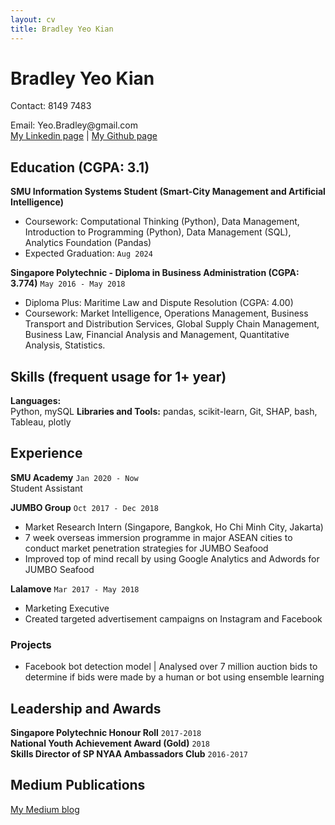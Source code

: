```yaml
---
layout: cv
title: Bradley Yeo Kian
---
```

# Bradley Yeo Kian

Contact: 8149 7483
  </div>
Email: Yeo.Bradley@gmail.com
<div id="webaddress">
<a href=https://www.linkedin.com/in/bradleyyeokian>My Linkedin page</a>
| <a href="https://github.com/BradleyYeo">My Github page</a>
</div>

## Education (CGPA: 3.1)
**SMU Information Systems Student (Smart-City Management and Artificial Intelligence)**
- Coursework: Computational Thinking (Python),  Data Management,  
Introduction to Programming (Python), Data Management (SQL), Analytics Foundation (Pandas)
- Expected Graduation: `Aug 2024`
  </div>

**Singapore Polytechnic - Diploma in Business Administration (CGPA: 3.774)**
`May 2016 - May 2018`<br>
- Diploma Plus: Maritime Law and Dispute Resolution (CGPA: 4.00)
- Coursework:  Market Intelligence, Operations Management, Business Transport and Distribution Services, Global Supply Chain Management, Business Law, Financial Analysis and Management, Quantitative Analysis, Statistics.

## Skills (frequent usage for 1+ year)
**Languages:**  
Python, mySQL
**Libraries and Tools:**
pandas, scikit-learn, Git, SHAP, bash, Tableau, plotly

## Experience
**SMU Academy**
`Jan 2020 - Now`<br>
Student Assistant 

**JUMBO Group**
`Oct 2017 - Dec 2018`<br>
- Market Research Intern (Singapore, Bangkok, Ho Chi Minh City, Jakarta) 
- 7 week overseas immersion programme in major ASEAN cities to conduct market penetration strategies for JUMBO Seafood
- Improved top of mind recall by using Google Analytics and Adwords for JUMBO Seafood

**Lalamove**
`Mar 2017 - May 2018`<br>
- Marketing Executive 
- Created targeted advertisement campaigns on Instagram and Facebook

### Projects

- Facebook bot detection model | Analysed over 7 million auction bids to determine if bids were made by a human or bot using ensemble learning

## Leadership and Awards
**Singapore Polytechnic Honour Roll**
`2017-2018`<br>
**National Youth Achievement Award (Gold)**
`2018`<br>
**Skills Director of SP NYAA Ambassadors Club**
`2016-2017`<br>


## Medium Publications
<a href=medium.com/@bradleyyeo>My Medium blog</a>

<!-- ### Footer

Last updated: Jan 2021 -->


